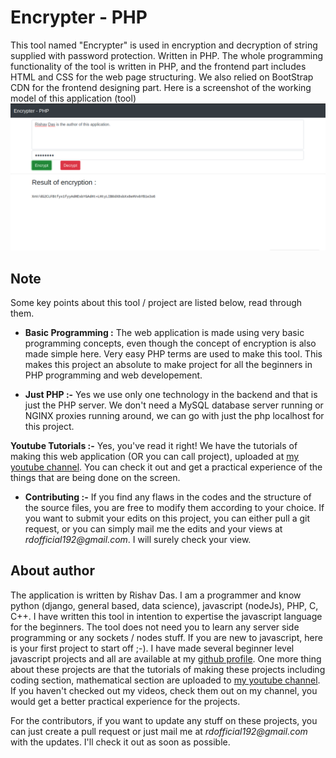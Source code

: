 # Encrypter - PHP

This tool named "Encrypter" is used in encryption and decryption of string supplied with password protection. Written in PHP. The whole programming functionality of the tool is written in PHP, and the frontend part includes HTML and CSS for the web page structuring. We also relied on BootStrap CDN for the frontend designing part.
Here is a screenshot of the working model of this application (tool)
![Desktop version screenshot](images/desktop-version-screenshot.png)

## Note

Some key points about this tool / project are listed below, read through them.

* __Basic Programming :__ The web application is made using very basic programming concepts, even though the concept of encryption is also made simple here. Very easy PHP terms are used to make this tool. This makes this project an absolute to make project for all the beginners in PHP programming and web developement.

* __Just PHP :-__ Yes we use only one technology in the backend and that is just the PHP server. We don't need a MySQL database server running or NGINX proxies running around, we can go with just the php localhost for this project.

 __Youtube Tutorials :-__ Yes, you've read it right! We have the tutorials of making this web application (OR you can call project), uploaded at [my youtube channel](https://www.youtube.com/channel/UCfp-xR7cpyLOXVW8MYr59WA). You can check it out and get a practical experience of the things that are being done on the screen.

* __Contributing :-__ If you find any flaws in the codes and the structure of the source files, you are free to modify them according to your choice. If you want to submit your edits on this project, you can either pull a git request, or you can simply mail me the edits and your views at _rdofficial192@gmail.com_. I will surely check your view. 

## About author

The application is written by Rishav Das. I am a programmer and know python (django, general based, data science), javascript (nodeJs), PHP, C, C++. I have written this tool in intention to expertise the javascript language for the beginners. The tool does not need you to learn any server side programming or any sockets / nodes stuff. If you are new to javascript, here is your first project to start off ;-). I have made several beginner level javascript projects and all are available at my [github profile](https://github.com/rdofficial). One more thing about these projects are that the tutorials of making these projects including coding section, mathematical section are uploaded to [my youtube channel](https://www.youtube.com/channel/UCfp-xR7cpyLOXVW8MYr59WA). If you haven't checked out my videos, check them out on my channel, you would get a better practical experience for the projects.

For the contributors, if you want to update any stuff on these projects, you can just create a pull request or just mail me at _rdofficial192@gmail.com_ with the updates. I'll check it out as soon as possible.
